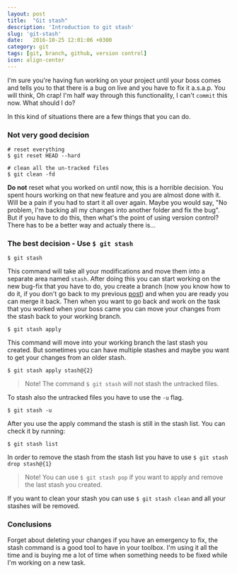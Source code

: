 ```yaml
---
layout: post
title:  "Git stash"
description: 'Introduction to git stash'
slug: 'git-stash'
date:   2016-10-25 12:01:06 +0300
category: git
tags: [git, branch, github, version control]
icon: align-center
---
```


I'm sure you're having fun working on your project until your boss comes and tells you to that there is a bug on live and you have to fix it a.s.a.p.
You will think, Oh crap! I'm half way through this functionality, I can't `commit` this now. What should I do?

In this kind of situations there are a few things that you can do.

### Not very good decision

```
# reset everything
$ git reset HEAD --hard

# clean all the un-tracked files
$ git clean -fd
```

**Do not** reset what you worked on until now, this is a horrible decision. You spent hours working on that new feature and you are almost done with it. Will be a pain if you had to start it all over again.
Maybe you would say, "No problem, I'm backing all my changes into another folder and fix the bug". But if you have to do this, then what's the point of using version control?
There has to be a better way and actualy there is...

### The best decision - Use `$ git stash`

```
$ git stash
```

This command will take all your modifications and move them into a separate area named `stash`. After doing this you can start working on the new bug-fix that you have to do, you create a branch (now you know how to do it, if you don't go back to my previous [post](/git/2016/10/24/git-branch/)) and when you are ready you can merge it back. Then when you want to go back and work on the task that you worked when your boss came you can move your changes from the stash back to your working branch.


```
$ git stash apply
```

This command will move into your working branch the last stash you created. But sometimes you can have multiple stashes and maybe you want to get your changes from an older stash.

```
$ git stash apply stash@{2}
```

> Note! The command `$ git stash` will not stash the untracked files.

To stash also the untracked files you have to use the `-u` flag.

```
$ git stash -u
```

After you use the apply command the stash is still in the stash list. You can check it by running:

```
$ git stash list
```

In order to remove the stash from the stash list you have to use `$ git stash drop stash@{1}`

> Note! You can use `$ git stash pop` if you want to apply and remove the last stash you created.

If you want to clean your stash you can use `$ git stash clean` and all your stashes will be removed.

### Conclusions

Forget about deleting your changes if you have an emergency to fix, the stash command is a good tool to have in your toolbox. I'm using it all the time and is buying me a lot of time when something needs to be fixed while I'm working on a new task.
